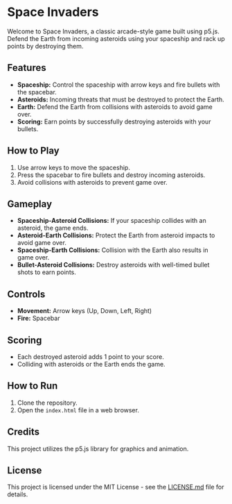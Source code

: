 # Space Invaders

Welcome to Space Invaders, a classic arcade-style game built using p5.js. Defend the Earth from incoming asteroids using your spaceship and rack up points by destroying them.

## Features

- **Spaceship:** Control the spaceship with arrow keys and fire bullets with the spacebar.
- **Asteroids:** Incoming threats that must be destroyed to protect the Earth.
- **Earth:** Defend the Earth from collisions with asteroids to avoid game over.
- **Scoring:** Earn points by successfully destroying asteroids with your bullets.

## How to Play

1. Use arrow keys to move the spaceship.
2. Press the spacebar to fire bullets and destroy incoming asteroids.
3. Avoid collisions with asteroids to prevent game over.

## Gameplay

- **Spaceship-Asteroid Collisions:** If your spaceship collides with an asteroid, the game ends.
- **Asteroid-Earth Collisions:** Protect the Earth from asteroid impacts to avoid game over.
- **Spaceship-Earth Collisions:** Collision with the Earth also results in game over.
- **Bullet-Asteroid Collisions:** Destroy asteroids with well-timed bullet shots to earn points.

## Controls

- **Movement:** Arrow keys (Up, Down, Left, Right)
- **Fire:** Spacebar

## Scoring

- Each destroyed asteroid adds 1 point to your score.
- Colliding with asteroids or the Earth ends the game.

## How to Run

1. Clone the repository.
2. Open the `index.html` file in a web browser.

## Credits

This project utilizes the p5.js library for graphics and animation.

## License

This project is licensed under the MIT License - see the [LICENSE.md](LICENSE.md) file for details.
